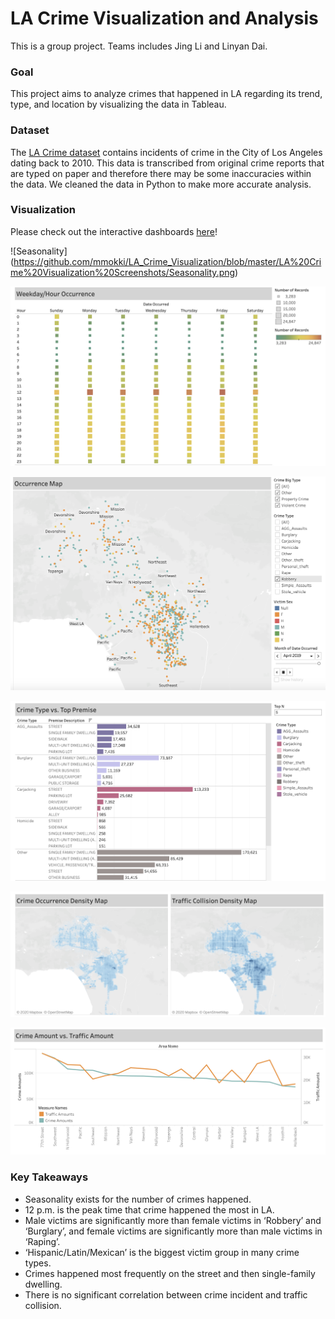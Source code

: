 # LA Crime Visualization and Analysis
This is a group project. Teams includes Jing Li and Linyan Dai.

### Goal
This project aims to analyze crimes that happened in LA regarding its trend, type, and location by visualizing the data in Tableau.

### Dataset
The [LA Crime dataset](https://data.lacity.org/A-Safe-City/Crime-Data-from-2010-to-2019/63jg-8b9z) contains incidents of crime in the City of Los Angeles dating back to 2010. This data is transcribed from original crime reports that are typed on paper and therefore there may be some inaccuracies within the data. We cleaned the data in Python to make more accurate analysis.

### Visualization
Please check out the interactive dashboards [here](https://public.tableau.com/profile/jing.li5125#!/vizhome/LACrime_15762061642310/Story1?publish=yes)!

![Seasonality]
(https://github.com/mmokki/LA_Crime_Visualization/blob/master/LA%20Crime%20Visualization%20Screenshots/Seasonality.png)

![Occurance Time](https://github.com/mmokki/LA_Crime_Visualization/blob/master/LA%20Crime%20Visualization%20Screenshots/Occurance%20Time.png)

![Occurance Map](https://github.com/mmokki/LA_Crime_Visualization/blob/master/LA%20Crime%20Visualization%20Screenshots/Occurance%20Map.png)

![Crime Type vs Premise](https://github.com/mmokki/LA_Crime_Visualization/blob/master/LA%20Crime%20Visualization%20Screenshots/Crime%20Type%20vs.%20Top%20Premise.png)

![Density Map Crime vs Traffic](https://github.com/mmokki/LA_Crime_Visualization/blob/master/LA%20Crime%20Visualization%20Screenshots/Density%20Map_Crime%20vs.%20Traffic.png)

![Cirme Amount vs Traffic Amount](https://github.com/mmokki/LA_Crime_Visualization/blob/master/LA%20Crime%20Visualization%20Screenshots/Crime%20Amount%20vs.%20Traffic%20Amount.png)

### Key Takeaways
- Seasonality exists for the number of crimes happened.
- 12 p.m. is the peak time that crime happened the most in LA.
- Male victims are significantly more than female victims in ‘Robbery’ and ‘Burglary’, and female victims are significantly more than male victims in ‘Raping’.
- ‘Hispanic/Latin/Mexican’ is the biggest victim group in many crime types.
- Crimes happened most frequently on the street and then single-family dwelling.
- There is no significant correlation between crime incident and traffic collision.
